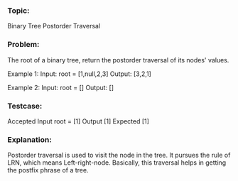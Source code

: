 ### Topic: 
Binary Tree Postorder Traversal
### Problem: 
The root of a binary tree, return the postorder traversal of its nodes' values.

Example 1:
Input: root = [1,null,2,3]
Output: [3,2,1]

Example 2:
Input: root = []
Output: []

### Testcase:
Accepted
Input
root =
[1]
Output
[1]
Expected
[1]

### Explanation:
Postorder traversal is used to visit the node in the tree. 
It pursues the rule of LRN, which means Left-right-node. Basically, this traversal helps in getting the postfix phrase of a tree.
